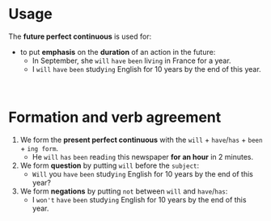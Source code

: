 # Usage
The **future perfect continuous** is used for:
- to put **emphasis** on the **duration** of an action in the future:
  - In September, she `will` `have` `been` liv`ing` in France for a year.
  - I `will` `have` `been` study`ing` English for 10 years by the end of this year.

<br>

# Formation and verb agreement
1. We form the **present perfect continuous** with the `will` + `have`/`has` + `been` + `ing form`.
   - He `will` `has` `been` read`ing` this newspaper **for an hour** in 2 minutes.
2. We form **question** by putting `will` before the `subject`:
   - `Will` you `have` `been` study`ing` English for 10 years by the end of this year?
3. We form **negations** by putting `not` between `will` and `have`/`has`:
   - I `won't` `have` `been` study`ing` English for 10 years by the end of this year.
